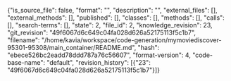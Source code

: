 {"is_source_file": false, "format": "", "description": "", "external_files": [], "external_methods": [], "published": [], "classes": [], "methods": [], "calls": [], "search-terms": [], "state": 2, "file_id": 2, "knowledge_revision": 23, "git_revision": "49f6067d6c649c04fa028d626a52175113f5c1b7", "filename": "/home/kavia/workspace/code-generation/mymoviediscover-95301-95308/main_container/README.md", "hash": "ebece526bc2eadd78ddd787a76c56607", "format-version": 4, "code-base-name": "default", "revision_history": [{"23": "49f6067d6c649c04fa028d626a52175113f5c1b7"}]}